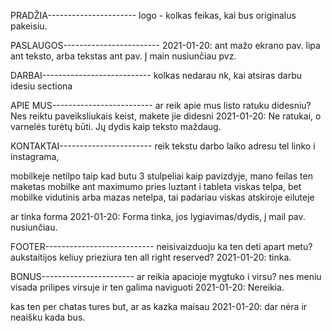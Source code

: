 PRADŽIA----------------------
logo - kolkas feikas, kai bus originalus pakeisiu.

PASLAUGOS------------------------
2021-01-20: ant mažo ekrano pav. lipa ant teksto, arba tekstas ant pav. Į main nusiunčiau pvz.

DARBAI---------------------------
kolkas nedarau nk, kai atsiras darbu idesiu sectiona

APIE MUS-------------------------
ar reik apie mus listo ratuku didesniu? Nes reiktu paveiksliukais keist, makete jie didesni
2021-01-20: Ne ratukai, o varnelės turėtų būti. Jų dydis kaip teksto maždaug.

KONTAKTAI-----------------------
reik tekstu darbo laiko adresu tel linko i instagrama,

mobilkeje netilpo taip kad butu 3 stulpeliai kaip pavizdyje, mano feilas
ten maketas mobilke ant maximumo pries luztant i tableta viskas telpa, bet mobilke vidutinis arba mazas netelpa, tai padariau viskas atskiroje eiluteje

ar tinka forma
2021-01-20: Forma tinka, jos lygiavimas/dydis, į mail pav. nusiunčiau.

FOOTER---------------------------
neisivaizduoju ka ten deti apart metu? aukstaitijos keliuy prieziura ten all right reserved?
2021-01-20: tinka.

BONUS-----------------------
ar reikia apacioje mygtuko i virsu? nes meniu visada prilipes virsuje
ir ten galima naviguoti
2021-01-20: Nereikia.

kas ten per chatas tures but, ar as kazka maisau
2021-01-20: dar nėra ir neaišku kada bus.
